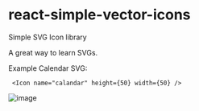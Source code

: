 # react-simple-vector-icons
Simple SVG Icon library

A great way to learn SVGs.

Example Calendar SVG:

` <Icon name="calandar" height={50} width={50} />`

![image](https://user-images.githubusercontent.com/79672291/154831852-8688acc5-7b1d-4b3c-986e-610d596e7aa9.png)
